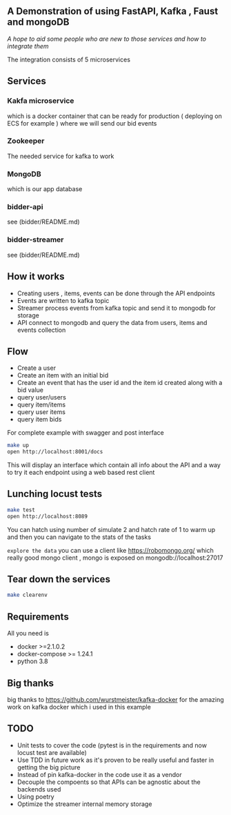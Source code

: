 ## A Demonstration of using FastAPI, Kafka , Faust and mongoDB
*A hope to aid some people who are new to those services and how to integrate them*

The integration consists of 5 microservices 


## Services
### Kakfa microservice 
which is a docker container that can be ready for production ( deploying on ECS for example ) where we will send our bid events

### Zookeeper
The needed service for kafka to work

### MongoDB
which is our app database

### bidder-api
see (bidder/README.md)

### bidder-streamer
see (bidder/README.md)


## How it works
- Creating users , items, events can be done through the API endpoints 
- Events are written to kafka topic
- Streamer process events from kafka topic and send it to mongodb for storage
- API connect to mongodb and query the data from users, items and events collection


## Flow
- Create a user 
- Create an item with an initial bid
- Create an event that has the user id and the item id created along with a bid value
- query user/users
- query item/items
- query user items
- query item bids

For complete example with swagger and post interface 

```bash
make up 
open http://localhost:8001/docs
```
This will display an interface which contain all info about the API and a way to try it each endpoint using a web based rest client


## Lunching locust tests
```bash
make test
open http://localhost:8089
```
You can hatch using number of simulate 2 and hatch rate of 1 to warm up
and then you can navigate to the stats of the tasks

`explore the data` you can use a client like https://robomongo.org/ which really good mongo client , mongo is exposed on mongodb://localhost:27017

## Tear down the services
```bash
make clearenv
```

## Requirements
All you need is 

- docker >=2.1.0.2
- docker-compose >= 1.24.1
- python 3.8

## Big thanks 
big thanks to https://github.com/wurstmeister/kafka-docker for the amazing work on kafka docker which i used in this example

## TODO 
- Unit tests to cover the code (pytest is in the requirements and now locust test are available)
- Use TDD in future work as it's proven to be really useful and faster in getting the big picture
- Instead of pin kafka-docker in the code use it as a vendor 
- Decouple the compoents so that APIs can be agnostic about the backends used
- Using poetry
- Optimize the streamer internal memory storage
